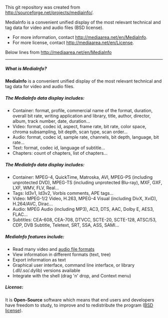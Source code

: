 This git repository was created from http://sourceforge.net/projects/mediainfo/.

MediaInfo is a convenient unified display of the most relevant technical and tag data for video and audio files (BSD license).

* For more information, contact http://mediaarea.net/en/MediaInfo.
* For more license, contact http://mediaarea.net/en/License.


Below lines from http://mediaarea.net/en/MediaInfo

---


##### What is MediaInfo?

**MediaInfo** is a convenient unified display of the most relevant technical and tag data for video and audio files.

##### The MediaInfo data display includes:

* Container: format, profile, commercial name of the format, duration, overall bit rate, writing application and library, title, author, director, album, track number, date, duration...
* Video: format, codec id, aspect, frame rate, bit rate, color space, chroma subsampling, bit depth, scan type, scan order...
* Audio: format, codec id, sample rate, channels, bit depth, language, bit rate...
* Text: format, codec id, language of subtitle...
* Chapters: count of chapters, list of chapters...

##### The MediaInfo data display includes:

* Container: MPEG-4, QuickTime, Matroska, AVI, MPEG-PS (including unprotected DVD), MPEG-TS (including unprotected Blu-ray), MXF, GXF, LXF, WMV, FLV, Real...
* Tags: Id3v1, Id3v2, Vorbis comments, APE tags...
* Video: MPEG-1/2 Video, H.263, MPEG-4 Visual (including DivX, XviD), H.264/AVC, Dirac...
* Audio: MPEG Audio (including MP3), AC3, DTS, AAC, Dolby E, AES3, FLAC...
* Subtitles: CEA-608, CEA-708, DTVCC, SCTE-20, SCTE-128, ATSC/53, CDP, DVB Subtitle, Teletext, SRT, SSA, ASS, SAMI...

##### MediaInfo features include:

* Read many video and [audio file formats](http://mediaarea.net/en/MediaInfo/Support/Formats)
* View information in different formats (text, tree)
* Export information as text
* Graphical user interface, command line interface, or library (.dll/.so/.dylib) versions available
* Integrate with the shell (drag 'n' drop, and Context menu)

##### License:

It is **Open-Source** software which means that end users and developers have freedom to study, to improve and to redistribute the program ([BSD license](http://mediaarea.net/en/License)).
